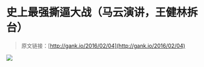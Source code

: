 # 史上最强撕逼大战（马云演讲，王健林拆台）

> 原文链接：[http://gank.io/2016/02/04](http://gank.io/2016/02/04)

![](http://ww4.sinaimg.cn/large/7a8aed7bgw1f0k67eluxej20fr0m8whw.jpg)

